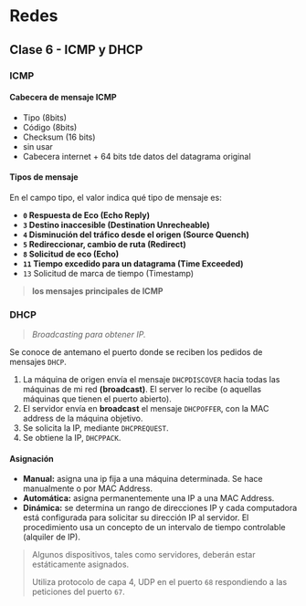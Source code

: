 # Redes

## Clase 6 - ICMP y DHCP

### ICMP

#### Cabecera de mensaje ICMP

+ Tipo (8bits)
+ Código (8bits)
+ Checksum (16 bits)
+ sin usar
+ Cabecera internet + 64 bits tde datos del datagrama original

#### Tipos de mensaje

En el campo tipo, el valor indica qué tipo de mensaje es:

+ **`0` Respuesta de Eco (Echo Reply)**
+ **`3` Destino inaccesible (Destination Unrecheable)**
+ **`4` Disminución del tráfico desde el origen (Source Quench)**
+ **`5` Redireccionar, cambio de ruta (Redirect)**
+ **`8` Solicitud de eco (Echo)**
+ **`11` Tiempo excedido para un datagrama (Time Exceeded)**
+ `13` Solicitud de marca de tiempo (Timestamp)

> **los mensajes principales de ICMP**

### DHCP

> *Broadcasting para obtener IP.*

Se conoce de antemano el puerto donde se reciben los pedidos de mensajes `DHCP`.

1. La máquina de origen envía el mensaje `DHCPDISCOVER` hacia todas las máquinas de mi red **(broadcast)**. El server lo recibe (o aquellas máquinas que tienen el puerto abierto).
2. El servidor envía en **broadcast** el mensaje `DHCPOFFER`, con la MAC address de la máquina objetivo.
3. Se solicita la IP, mediante `DHCPREQUEST`.
4. Se obtiene la IP, `DHCPPACK`.

#### Asignación

+ **Manual:** asigna una ip fija a una máquina determinada. Se hace manualmente o por MAC Address.
+ **Automática:** asigna permanentemente una IP a una MAC Address.
+ **Dinámica:** se determina un rango de direcciones IP y cada computadora está configurada para solicitar su dirección IP al servidor. El procedimiento usa un concepto de un intervalo de tiempo controlable (alquiler de IP).

> Algunos dispositivos, tales como servidores, deberán estar estáticamente asignados.
>
> Utiliza protocolo de capa 4, UDP en el puerto `68` respondiendo a las peticiones del puerto `67`.
